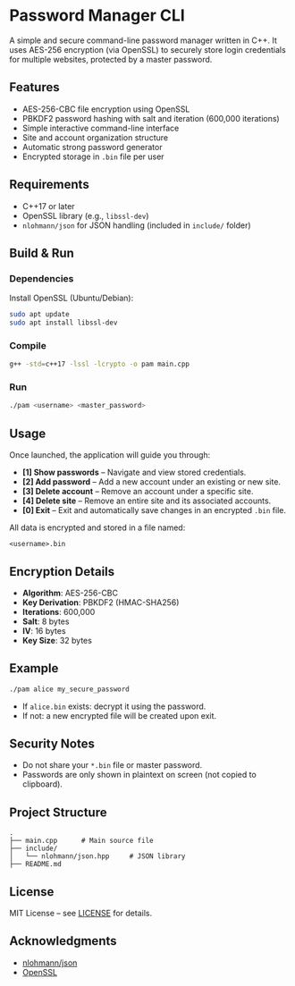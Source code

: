 # Password Manager CLI

A simple and secure command-line password manager written in C++. It uses AES-256 encryption (via OpenSSL) to securely store login credentials for multiple websites, protected by a master password.

## Features

-  AES-256-CBC file encryption using OpenSSL
-  PBKDF2 password hashing with salt and iteration (600,000 iterations)
-  Simple interactive command-line interface
-  Site and account organization structure
-  Automatic strong password generator
-  Encrypted storage in `.bin` file per user

## Requirements

- C++17 or later
- OpenSSL library (e.g., `libssl-dev`)
- `nlohmann/json` for JSON handling (included in `include/` folder)

## Build & Run

### Dependencies

Install OpenSSL (Ubuntu/Debian):

```bash
sudo apt update
sudo apt install libssl-dev
```

### Compile

```bash
g++ -std=c++17 -lssl -lcrypto -o pam main.cpp
```

### Run

```bash
./pam <username> <master_password>
```

## Usage

Once launched, the application will guide you through:

- **[1] Show passwords** – Navigate and view stored credentials.
- **[2] Add password** – Add a new account under an existing or new site.
- **[3] Delete account** – Remove an account under a specific site.
- **[4] Delete site** – Remove an entire site and its associated accounts.
- **[0] Exit** – Exit and automatically save changes in an encrypted `.bin` file.

All data is encrypted and stored in a file named:

```
<username>.bin
```

## Encryption Details

- **Algorithm**: AES-256-CBC
- **Key Derivation**: PBKDF2 (HMAC-SHA256)
- **Iterations**: 600,000
- **Salt**: 8 bytes
- **IV**: 16 bytes
- **Key Size**: 32 bytes

## Example

```bash
./pam alice my_secure_password
```

- If `alice.bin` exists: decrypt it using the password.
- If not: a new encrypted file will be created upon exit.

## Security Notes

- Do not share your `*.bin` file or master password.
- Passwords are only shown in plaintext on screen (not copied to clipboard).
## Project Structure

```
.
├── main.cpp      # Main source file
├── include/
│   └── nlohmann/json.hpp     # JSON library
├── README.md
```

## License

MIT License – see [LICENSE](LICENSE) for details.

## Acknowledgments

- [nlohmann/json](https://github.com/nlohmann/json)
- [OpenSSL](https://www.openssl.org/)
